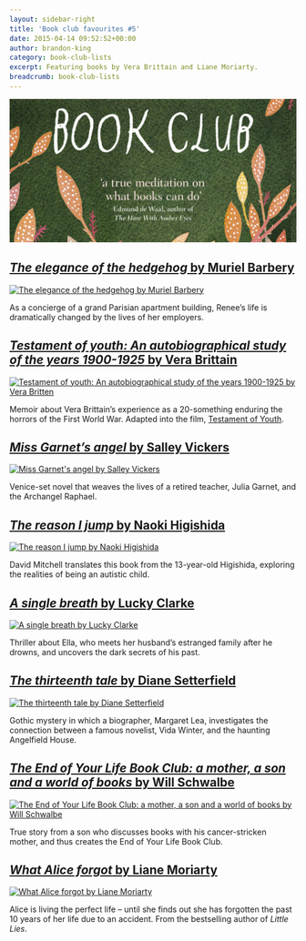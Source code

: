 ```yaml
---
layout: sidebar-right
title: 'Book club favourites #5'
date: 2015-04-14 09:52:52+00:00
author: brandon-king
category: book-club-lists
excerpt: Featuring books by Vera Brittain and Liane Moriarty.
breadcrumb: book-club-lists
---
```

![The End of Your Life Book Club: a mother, a son and a world of books by Will Schwalbe](/images/featured/featured-the-end-of-your-life-book-club.jpg)

## [<cite>The elegance of the hedgehog</cite> by Muriel Barbery](https://suffolk.spydus.co.uk/cgi-bin/spydus.exe/ENQ/OPAC/BIBENQ/27384204?QRY=CTIBIB%3C%20IRN(735172)&QRYTEXT=The%20elegance%20of%20the%20hedgehog)

[![The elegance of the hedgehog by Muriel Barbery](http://suffolklibraries.co.uk/wp-content/uploads/2015/03/eleganceofthehedgehog.jpg)](https://suffolk.spydus.co.uk/cgi-bin/spydus.exe/ENQ/OPAC/BIBENQ/27384204?QRY=CTIBIB%3C%20IRN(735172)&QRYTEXT=The%20elegance%20of%20the%20hedgehog)

As a concierge of a grand Parisian apartment building, Renee&#8217;s life is dramatically changed by the lives of her employers.

## [<cite>Testament of youth: An autobiographical study of the years 1900-1925</cite> by Vera Brittain](https://suffolk.spydus.co.uk/cgi-bin/spydus.exe/ENQ/OPAC/BIBENQ/27401423?QRY=CTIBIB%3C%20IRN(954811)&QRYTEXT=Testament%20of%20youth%20%3A%20An%20autobiographical%20study%20of%20the%20years%201900-1925)

[![Testament of youth: An autobiographical study of the years 1900-1925 by Vera Britten](http://suffolklibraries.co.uk/wp-content/uploads/2015/03/testamentofyouth.jpg)](https://suffolk.spydus.co.uk/cgi-bin/spydus.exe/ENQ/OPAC/BIBENQ/27401423?QRY=CTIBIB%3C%20IRN(954811)&QRYTEXT=Testament%20of%20youth%20%3A%20An%20autobiographical%20study%20of%20the%20years%201900-1925)

Memoir about Vera Brittain&#8217;s experience as a 20-something enduring the horrors of the First World War. Adapted into the film, <a href="https://suffolk.spydus.co.uk/cgi-bin/spydus.exe/ENQ/OPAC/BIBENQ/36166153?QRY=CTIBIB%3C%20IRN(9641967)&QRYTEXT=Testament%20of%20youth%20%5Bvideorecording%5D">Testament of Youth</a>.

## [<cite>Miss Garnet&#8217;s angel</cite> by Salley Vickers](https://suffolk.spydus.co.uk/cgi-bin/spydus.exe/ENQ/OPAC/BIBENQ/27399489?QRY=CTIBIB%3C%20IRN(44147)&QRYTEXT=Miss%20Garnet%27s%20angel)

[![Miss Garnet's angel by Salley Vickers](http://suffolklibraries.co.uk/wp-content/uploads/2015/03/missgarnetsangel.jpg)](https://suffolk.spydus.co.uk/cgi-bin/spydus.exe/ENQ/OPAC/BIBENQ/27399489?QRY=CTIBIB%3C%20IRN(44147)&QRYTEXT=Miss%20Garnet%27s%20angel)

Venice-set novel that weaves the lives of a retired teacher, Julia Garnet, and the Archangel Raphael.

## [<cite>The reason I jump</cite> by Naoki Higishida](https://suffolk.spydus.co.uk/cgi-bin/spydus.exe/ENQ/OPAC/BIBENQ/27395038?QRY=CTIBIB%3C%20IRN(20750620)&QRYTEXT=The%20reason%20I%20jump)

[![The reason I jump by Naoki Higishida](http://suffolklibraries.co.uk/wp-content/uploads/2015/03/thereasonijump.jpg)](https://suffolk.spydus.co.uk/cgi-bin/spydus.exe/ENQ/OPAC/BIBENQ/27395038?QRY=CTIBIB%3C%20IRN(20750620)&QRYTEXT=The%20reason%20I%20jump)

David Mitchell translates this book from the 13-year-old Higishida, exploring the realities of being an autistic child.

## [<cite>A single breath</cite> by Lucky Clarke](https://suffolk.spydus.co.uk/cgi-bin/spydus.exe/ENQ/OPAC/BIBENQ/27394009?QRY=CTIBIB%3C%20IRN(218736)&QRYTEXT=A%20single%20breath)

[![A single breath by Lucky Clarke](http://suffolklibraries.co.uk/wp-content/uploads/2015/03/asinglebreath.jpg)](https://suffolk.spydus.co.uk/cgi-bin/spydus.exe/ENQ/OPAC/BIBENQ/27394009?QRY=CTIBIB%3C%20IRN(218736)&QRYTEXT=A%20single%20breath)

Thriller about Ella, who meets her husband&#8217;s estranged family after he drowns, and uncovers the dark secrets of his past.

## [<cite>The thirteenth tale</cite> by Diane Setterfield](https://suffolk.spydus.co.uk/cgi-bin/spydus.exe/ENQ/OPAC/BIBENQ/27391326?QRY=CTIBIB%3C%20IRN(651462)&QRYTEXT=The%20thirteenth%20tale)

[![The thirteenth tale by Diane Setterfield](http://suffolklibraries.co.uk/wp-content/uploads/2015/03/thirteenthtale.jpg)](https://suffolk.spydus.co.uk/cgi-bin/spydus.exe/ENQ/OPAC/BIBENQ/27391326?QRY=CTIBIB%3C%20IRN(651462)&QRYTEXT=The%20thirteenth%20tale)

Gothic mystery in which a biographer, Margaret Lea, investigates the connection between a famous novelist, Vida Winter, and the haunting Angelfield House.

## [<cite>The End of Your Life Book Club: a mother, a son and a world of books</cite> by Will Schwalbe](https://suffolk.spydus.co.uk/cgi-bin/spydus.exe/ENQ/OPAC/BIBENQ/27389694?QRY=CTIBIB%3C%20IRN(1470500)&QRYTEXT=The%20End%20of%20Your%20Life%20Book%20Club%20%3A%20a%20mother%2C%20a%20son%20and%20a%20world%20of%20books)

[![The End of Your Life Book Club: a mother, a son and a world of books by Will Schwalbe](http://suffolklibraries.co.uk/wp-content/uploads/2015/03/endofyourlifebookclub.jpg)](https://suffolk.spydus.co.uk/cgi-bin/spydus.exe/ENQ/OPAC/BIBENQ/27389694?QRY=CTIBIB%3C%20IRN(1470500)&QRYTEXT=The%20End%20of%20Your%20Life%20Book%20Club%20%3A%20a%20mother%2C%20a%20son%20and%20a%20world%20of%20books)

True story from a son who discusses books with his cancer-stricken mother, and thus creates the End of Your Life Book Club.

## [<cite>What Alice forgot</cite> by Liane Moriarty](https://suffolk.spydus.co.uk/cgi-bin/spydus.exe/ENQ/OPAC/BIBENQ/27387301?QRY=CTIBIB%3C%20IRN(126015)&QRYTEXT=What%20Alice%20forgot)

[![What Alice forgot by Liane Moriarty](http://suffolklibraries.co.uk/wp-content/uploads/2015/03/whataliceforgot.jpg)](https://suffolk.spydus.co.uk/cgi-bin/spydus.exe/ENQ/OPAC/BIBENQ/27387301?QRY=CTIBIB%3C%20IRN(126015)&QRYTEXT=What%20Alice%20forgot)

Alice is living the perfect life &#8211; until she finds out she has forgotten the past 10 years of her life due to an accident. From the bestselling author of <cite>Little Lies</cite>.
